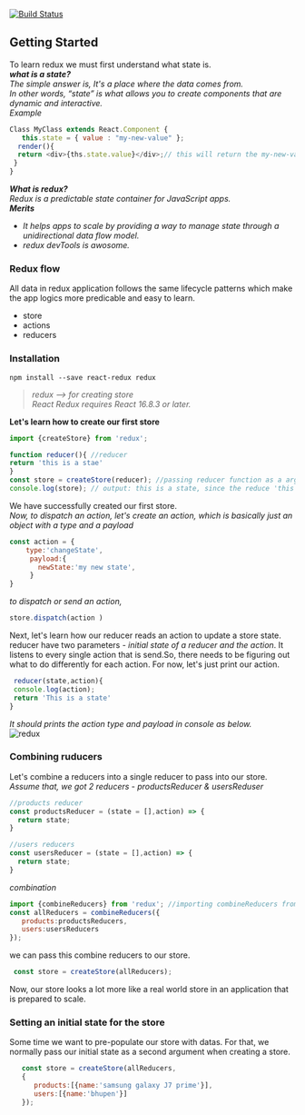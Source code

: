 [![Build Status](https://travis-ci.com/cococolacode/react-redux.svg?branch=master)](https://travis-ci.com/cococolacode/react-redux)

## Getting Started
To learn redux we must first understand what state is. <br>
 **_what is a state?_** <br>
*The simple answer is, It's a place where the data comes from.*<br>
 *In other words, “state” is what allows you to create components that are dynamic and interactive.*<br>
*Example*
``` javascript
Class MyClass extends React.Component { 
   this.state = { value : "my-new-value" }; 
  render(){
  return <div>{ths.state.value}</div>;// this will return the my-new-value
 }
}
```
**_What is redux?_**<br>
*Redux is a predictable state container for JavaScript apps.*<br>
**_Merits_**<br>
 * _It helps apps to scale by providing a way to manage state through a unidirectional data flow model._
 * _redux devTools is awosome._<br>
 ### Redux flow
 All data in redux application follows the same lifecycle patterns which  make the app logics more predicable and easy to learn.<br>
 * store
 * actions
 * reducers<br>
 
### Installation 
``` terminal 
npm install --save react-redux redux
```
> *redux --> for creating store*<br>
> *React Redux requires React 16.8.3 or later.*

 **Let's learn how to create our first store**
 ``` javascript
 import {createStore} from 'redux';
 
 function reducer(){ //reducer 
 return 'this is a stae'
 }
 const store = createStore(reducer); //passing reducer function as a argument to createStore.
 console.log(store); // output: this is a state, since the reduce 'this is a state'. 
 ```
 We have successfully created our first store.<br>
 *Now, to dispatch an action, let's create an action, which is basically just an object with a type and a payload*
 ``` javascript
 const action = {
     type:'changeState',
      payload:{
        newState:'my new state', 
      }
 }
 ```
 *to dispatch or send an action,* 
 ``` javascript 
 store.dispatch(action )
 ```
 Next, let's learn how our reducer reads an action to update a store state.
 reducer have two parameters - _initial state of a reducer and the action_. It listens to every single action that is send.So, there needs to be figuring out what to do differently for each action. For now, let's just print our action.
```javascript
 reducer(state,action){
 console.log(action);
 return 'This is a state'
}
 ```
 _It should prints the action type and payload in console as below._<br>
 ![redux](https://user-images.githubusercontent.com/47861774/57584969-3e2c0480-7501-11e9-8770-a39dc0c4c996.png)
 
 ### Combining ruducers
 Let's combine a reducers into a single reducer to pass into our store.<br>
 _Assume that, we got 2 reducers - productsReducer & usersReduser_
 ``` javascript
 //products reducer
 const productsReducer = (state = [],action) => {
   return state;
 }
 
 //users reducers
 const usersReducer = (state = [],action) => {
   return state;
 }
 ```
 *combination*
 ``` javascript
 import {combineReducers} from 'redux'; //importing combineReducers from redux 
 const allReducers = combineReducers({ 
    products:productsReducers,
    users:usersReducers
 });
 ```
 we can pass this combine reducers  to our store.
 ``` javascript
  const store = createStore(allReducers);
 ```
 Now, our store looks a lot more like a real world store in an application that is prepared to scale.
 
 ### Setting an initial state for the store
 Some time we want to pre-populate our store with datas. For that, we normally pass our initial state as a second argument when creating a store.
 ``` javascript
    const store = createStore(allReducers,
    {
       products:[{name:'samsung galaxy J7 prime'}],
       users:[{name:'bhupen'}]
    });
 ```
 

 


